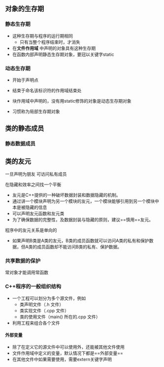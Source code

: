 



## 对象的生存期



### 静态生存期

* 这种生存期与程序的运行期相同
  * 只有当整个程序结束时，才消失
* 在**文件作用域** 中声明的对象具有这种生存期
* 在函数内部声明静态生存期对象，要冠以关键字static

### 动态生存期

* 开始于声明点
* 结束于命名该标识符的作用域结束处

* 块作用域中声明的，没有用static修饰的对象是动态生存期对象
* 习惯称为局部生存期对象



## 类的静态成员

### 静态数据成员





## 类的友元

一旦声明为朋友 可访问私有成员

在隐藏和效率之间找一个平衡

* 友元是C++提供的一种破坏数据封装和数据隐藏的机制。
* 通过讲一个模块声明为另一个模块的友元，一个模块能够引用到另一个模块中本是被隐藏的信息
* 可以声明友元函数和友元类
* 为了确保数据的完整性，及数据封装与隐藏的原则，建议==慎用==友元。

程序中的友元关系是单向的

* 如果声明B类是A类的友元，B类的成员函数就可以访问A类的私有和保护数据，但A类的成员函数却不能访问B类的私有、保护数据。



### 共享数据的保护

常对象才能调用常函数





### C++程序的一般组织结构

* 一个工程可以划分为多个源文件，例如
  * 类声明文件（.h 文件）
  * 类实现文件（.cpp 文件）
  * 类的使用文件（main() 所在的.cpp 文件）
* 利用工程来组合各个文件



#### 外部变量

* 除了在定义它的源文件中可以使用外，还能被其他文件使用
* 文件作用域中定义的变量，默认情况下都是==外部变量==
* 在其他文件中如果需要使用，需要extern关键字声明

